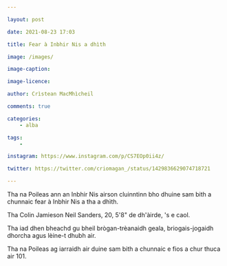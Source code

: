 ```yaml
---

layout: post

date: 2021-08-23 17:03

title: Fear à Inbhir Nis a dhìth

image: /images/

image-caption:

image-licence:

author: Crìstean MacMhìcheil

comments: true

categories:
    - alba

tags:
    -

instagram: https://www.instagram.com/p/CS7EOp0ii4z/

twitter: https://twitter.com/criomagan_/status/1429836629074718721

---
```


Tha na Poileas ann an Inbhir Nis airson cluinntinn bho dhuine sam bith a chunnaic fear à Inbhir Nis a tha a dhìth.

Tha Colin Jamieson Neil Sanders, 20, 5'8" de dh'àirde, 's e caol.

Tha iad dhen bheachd gu bheil brògan-trèanaidh geala, briogais-jogaidh dhorcha agus lèine-t dhubh air.

Tha na Poileas ag iarraidh air duine sam bith a chunnaic e fios a chur thuca air 101.

<!--more-->
